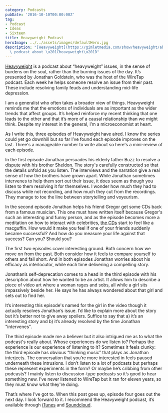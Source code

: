 ```yaml
---
category: Podcasts
pubDate: '2016-10-10T00:00:00Z'
tag:
- Podcast
- Ideas
- Sixteen
title: Heavyweight Podcast
heroImage: ../../assets/images/defaultHero.jpg
description: "[Heavyweight](https://gimletmedia.com/show/heavyweight/about/) is a\
  \ podcast about \u201Cheavyweight\u201D"
---
```

[Heavyweight](https://gimletmedia.com/show/heavyweight/about/) is a podcast about “heavyweight” issues, in the sense of burdens on the soul, rather than the burning issues of the day. It’s presented by Jonathan Goldstein, who was the host of the WireTap podcast. Each week he helps someone resolve an issue from their past. These include resolving family feuds and understanding mid-life depression.

I am a generalist who often takes a broader view of things. Heavyweight reminds me that the emotions of individuals are as important as the wider trends that affect groups. It’s helped reinforce my recent thinking that one leads to the other and that it’s more of a causal relationship than we might think. Despite my interest in the general, I’m a microeconomist at heart.

As I write this, three episodes of Heavyweight have aired. I know the series could yet go downhill but so far I’ve found each episode improves on the last. Three's a manageable number to write about so here's a mini-review of each episode.

In the first episode Jonathan persuades his elderly father Buzz to resolve a dispute with his brother Sheldon. The story's carefully constructed so that the details unfold as you listen. The interviews and the narration give a real sense of how the brothers have grown apart. While Jonathan sometimes intervenes to help them sort out their issue, it does seem as though you listen to them resolving it for themselves. I wonder how much they had to discuss while not recording, and how much they cut from the recordings. They manage to toe the line between storytelling and voyeurism.

In the second episode Jonathan helps his friend Gregor get some CDs back from a famous musician. This one must have written itself because Gregor's such an interesting and funny person, and as the episode becomes more a meditation on how to interact with celebrities, [the CDs](http://www.allmusic.com/album/sounds-of-the-south-4-cds-mw0000619631) start to feel like a macguffin. How would it make you feel if one of your friends suddenly became successful? And how do you measure your life against that success? Can you? Should you?

The first two episodes cover interesting ground. Both concern how we move on from the past. Both consider how it feels to compare yourself to others and fall short. And in both episodes Jonathan worries about his efficacy as interlocutor, while each time delivering a compelling story.

Jonathan’s self-deprecation comes to a head in the third episode with his description about how he wanted to be an artist. It allows him to describe a piece of video art where a woman rages and sobs, all while a girl sits impassively beside her. He says he has always wondered about that girl and sets out to find her.

It’s interesting this episode's named for the girl in the video though it actually resolves Jonathan’s issue. I’d like to explain more about the story but it’s better not to give away spoilers. Suffice to say that a) it’s an interesting story and b) it’s already resolved by the time Jonathan "intervenes".

The third episode made me a believer but it also intrigued me as to what the podcast's really about. Whose experiences do we listen to? Perhaps the experience is our experience of listening to it? Sometimes it feels clunky: the third episode has obvious “thinking music” that plays as Jonathan interjects. The conversation that you’re more interested in feels paused underneath these intrusions. I don’t listen to a lot of podcasts but perhaps these represent experiments in the form? Or maybe he’s cribbing from other podcasts? I mainly listen to discussion-type podcasts so it’s good to hear something new. I’ve never listened to WireTap but it ran for eleven years, so they must know what they're doing.

That’s where I’ve got to. When this post goes up, episode four goes out the next day. I look forward to it. I recommend the Heavyweight podcast, it’s available through [iTunes](https://itunes.apple.com/us/podcast/id1150800298) and [Soundcloud](https://soundcloud.com/heavyweightpodcast).